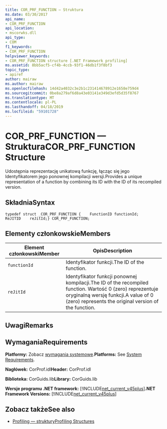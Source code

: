 ```yaml
---
title: COR_PRF_FUNCTION — Struktura
ms.date: 03/30/2017
api_name:
- COR_PRF_FUNCTION
api_location:
- mscorwks.dll
api_type:
- COM
f1_keywords:
- COR_PRF_FUNCTION
helpviewer_keywords:
- COR_PRF_FUNCTION structure [.NET Framework profiling]
ms.assetid: 8bb5acf5-cf4b-4ccb-93f1-46db1f3f8bf3
topic_type:
- apiref
author: mairaw
ms.author: mairaw
ms.openlocfilehash: 14d42a4032c3e2b1c231414678912e1658e759d4
ms.sourcegitcommit: 0be8a279af6d8a43e03141e349d3efd5d35f8767
ms.translationtype: MT
ms.contentlocale: pl-PL
ms.lasthandoff: 04/18/2019
ms.locfileid: "59101728"
---
```

# <a name="corprffunction-structure"></a><span data-ttu-id="5eafd-102">COR_PRF_FUNCTION — Struktura</span><span class="sxs-lookup"><span data-stu-id="5eafd-102">COR_PRF_FUNCTION Structure</span></span>
<span data-ttu-id="5eafd-103">Udostępnia reprezentację unikatową funkcję, łącząc się jego Identyfikatorem jego ponownej kompilacji wersji.</span><span class="sxs-lookup"><span data-stu-id="5eafd-103">Provides a unique representation of a function by combining its ID with the ID of its recompiled version.</span></span>  
  
## <a name="syntax"></a><span data-ttu-id="5eafd-104">Składnia</span><span class="sxs-lookup"><span data-stu-id="5eafd-104">Syntax</span></span>  
  
```  
typedef struct _COR_PRF_FUNCTION {    FunctionID functionId;    ReJITID    reJitId;} COR_PRF_FUNCTION;  
```  
  
## <a name="members"></a><span data-ttu-id="5eafd-105">Elementy członkowskie</span><span class="sxs-lookup"><span data-stu-id="5eafd-105">Members</span></span>  
  
|<span data-ttu-id="5eafd-106">Element członkowski</span><span class="sxs-lookup"><span data-stu-id="5eafd-106">Member</span></span>|<span data-ttu-id="5eafd-107">Opis</span><span class="sxs-lookup"><span data-stu-id="5eafd-107">Description</span></span>|  
|------------|-----------------|  
|`functionId`|<span data-ttu-id="5eafd-108">Identyfikator funkcji.</span><span class="sxs-lookup"><span data-stu-id="5eafd-108">The ID of the function.</span></span>|  
|`reJitId`|<span data-ttu-id="5eafd-109">Identyfikator funkcji ponownej kompilacji.</span><span class="sxs-lookup"><span data-stu-id="5eafd-109">The ID of the recompiled function.</span></span> <span data-ttu-id="5eafd-110">Wartość 0 (zero) reprezentuje oryginalną wersję funkcji.</span><span class="sxs-lookup"><span data-stu-id="5eafd-110">A value of 0 (zero) represents the original version of the function.</span></span>|  
  
## <a name="remarks"></a><span data-ttu-id="5eafd-111">Uwagi</span><span class="sxs-lookup"><span data-stu-id="5eafd-111">Remarks</span></span>  
  
## <a name="requirements"></a><span data-ttu-id="5eafd-112">Wymagania</span><span class="sxs-lookup"><span data-stu-id="5eafd-112">Requirements</span></span>  
 <span data-ttu-id="5eafd-113">**Platformy:** Zobacz [wymagania systemowe](../../../../docs/framework/get-started/system-requirements.md).</span><span class="sxs-lookup"><span data-stu-id="5eafd-113">**Platforms:** See [System Requirements](../../../../docs/framework/get-started/system-requirements.md).</span></span>  
  
 <span data-ttu-id="5eafd-114">**Nagłówek:** CorProf.idl</span><span class="sxs-lookup"><span data-stu-id="5eafd-114">**Header:** CorProf.idl</span></span>  
  
 <span data-ttu-id="5eafd-115">**Biblioteka:** CorGuids.lib</span><span class="sxs-lookup"><span data-stu-id="5eafd-115">**Library:** CorGuids.lib</span></span>  
  
 <span data-ttu-id="5eafd-116">**Wersje programu .NET framework:** [!INCLUDE[net_current_v45plus](../../../../includes/net-current-v45plus-md.md)]</span><span class="sxs-lookup"><span data-stu-id="5eafd-116">**.NET Framework Versions:** [!INCLUDE[net_current_v45plus](../../../../includes/net-current-v45plus-md.md)]</span></span>  
  
## <a name="see-also"></a><span data-ttu-id="5eafd-117">Zobacz także</span><span class="sxs-lookup"><span data-stu-id="5eafd-117">See also</span></span>

- [<span data-ttu-id="5eafd-118">Profiling — struktury</span><span class="sxs-lookup"><span data-stu-id="5eafd-118">Profiling Structures</span></span>](../../../../docs/framework/unmanaged-api/profiling/profiling-structures.md)
